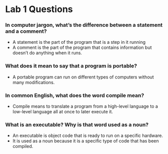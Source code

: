 # Lab 1 Questions

### In computer jargon, what’s the difference between a statement and a comment?
- A statement is the part of the program that is a step in it running
- A comment is the part of the program that contains information but doesn’t do anything when it runs.
### What does it mean to say that a program is portable?
- A portable program can run on different types of computers without many modifications.
### In common English, what does the word compile mean?
- Compile means to translate a program from a high-level language to a low-level language all at once to later execute it.
### What is an executable? Why is that word used as a noun?
- An executable is object code that is ready to run on a specific hardware.
- It is used as a noun because it is a specific type of code that has been compiled.

<!---
Thadamus22/Thadamus22 is a ✨ special ✨ repository because its `README.md` (this file) appears on your GitHub profile.
You can click the Preview link to take a look at your changes.
--->
